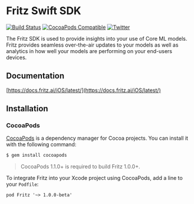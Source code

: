 Fritz Swift SDK
===============

[![Build Status](https://app.bitrise.io/app/dc5257678b56fb7b/status.svg?token=SKEIdD52UbujsZb4wsiCwQ&branch=master)](https://app.bitrise.io/app/dc5257678b56fb7b)
[![CocoaPods Compatible](https://img.shields.io/cocoapods/v/Fritz.svg)](https://img.shields.io/cocoapods/v/Fritz.svg)
[![Twitter](https://img.shields.io/badge/twitter-@fritzlabs-blue.svg?style=flat)](http://twitter.com/fritzlabs)

The Fritz SDK is used to provide insights into your use of Core ML models. Fritz provides seamless over-the-air updates to your models as well as analytics in how well your models are performing on your end-users devices.

## Documentation

[https://docs.fritz.ai/iOS/latest/](https://docs.fritz.ai/iOS/latest/)

## Installation

### CocoaPods

[CocoaPods](http://cocoapods.org) is a dependency manager for Cocoa projects. You can install it with the following command:

```bash
$ gem install cocoapods
```

> CocoaPods 1.1.0+ is required to build Fritz 1.0.0+.

To integrate Fritz into your Xcode project using CocoaPods, add a line to your `Podfile`:

```
pod Fritz '~> 1.0.0-beta'
```
